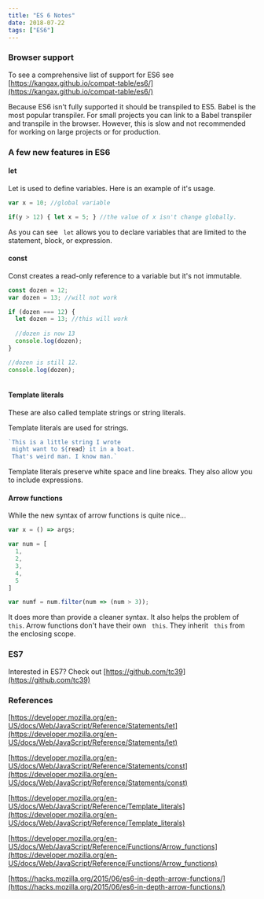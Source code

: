 ```yaml
---
title: "ES 6 Notes"
date: 2018-07-22
tags: ["ES6"]
---
```



### Browser support



To see a comprehensive list of support for ES6 see [https://kangax.github.io/compat-table/es6/](https://kangax.github.io/compat-table/es6/) 



Because ES6 isn't fully supported it should be transpiled to ES5. Babel is the most popular transpiler.  For small projects you can link to a Babel transpiler and transpile in the browser. However, this is slow and not recommended for working on large projects or for production. 





### A few new features in ES6



#### let

Let is used to define variables. Here is an example of it's usage. 

```javascript
var x = 10; //global variable 

if(y > 12) { let x = 5; } //the value of x isn't change globally. 
```

 As you can see ``` let``` allows you to declare variables that are limited to the statement, block, or expression. 



#### const 

Const creates a read-only reference to a variable but it's not immutable. 

```javascript
const dozen = 12; 
var dozen = 13; //will not work 

if (dozen === 12) {
  let dozen = 13; //this will work
  
  //dozen is now 13
  console.log(dozen); 
}

//dozen is still 12.
console.log(dozen);
	
```

 



#### Template literals 

These are also called template strings or string literals. 

Template literals are used for strings. 

```javascript
`This is a little string I wrote
 might want to ${read} it in a boat. 
 That's weird man. I know man.`
```

Template literals preserve white space and line breaks. They also allow you to include expressions. 



#### Arrow functions

While the new syntax of arrow functions is quite nice...

```javascript
var x = () => args;

var num = [
  1,
  2,
  3,
  4,
  5
]

var numf = num.filter(num => (num > 3));

```

It does more than provide a cleaner syntax. It also helps the problem of ``` this```.  Arrow functions don't have their own ``` this```.  They inherit ``` this``` from the enclosing scope. 





### ES7

Interested in ES7? Check out [https://github.com/tc39](https://github.com/tc39)

 

###  References

[https://developer.mozilla.org/en-US/docs/Web/JavaScript/Reference/Statements/let](https://developer.mozilla.org/en-US/docs/Web/JavaScript/Reference/Statements/let)

[https://developer.mozilla.org/en-US/docs/Web/JavaScript/Reference/Statements/const](https://developer.mozilla.org/en-US/docs/Web/JavaScript/Reference/Statements/const)

[https://developer.mozilla.org/en-US/docs/Web/JavaScript/Reference/Template_literals](https://developer.mozilla.org/en-US/docs/Web/JavaScript/Reference/Template_literals)

[https://developer.mozilla.org/en-US/docs/Web/JavaScript/Reference/Functions/Arrow_functions](https://developer.mozilla.org/en-US/docs/Web/JavaScript/Reference/Functions/Arrow_functions)

[https://hacks.mozilla.org/2015/06/es6-in-depth-arrow-functions/](https://hacks.mozilla.org/2015/06/es6-in-depth-arrow-functions/)

